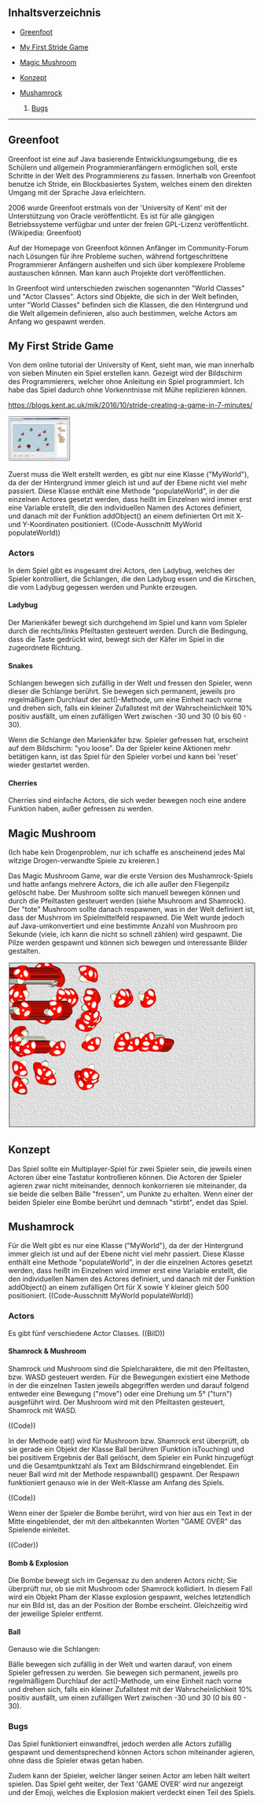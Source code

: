 ## Inhaltsverzeichnis

- [Greenfoot](#1)

- [My First Stride Game](#2)
- [Magic Mushroom](#3)
- [Konzept](#4)
- [Mushamrock](#5)

  1. [Bugs](#6)
  
  
___________________

## Greenfoot<a name="1"></a>

Greenfoot ist eine auf Java basierende Entwicklungsumgebung, die es Schülern und allgemein Programmieranfängern ermöglichen soll, erste Schritte in der Welt des Programmierens zu fassen. Innerhalb von Greenfoot benutze ich Stride, ein Blockbasiertes System, welches einem den direkten Umgang mit der Sprache Java erleichtern. 

2006 wurde Greenfoot erstmals von der 'University of Kent' mit der Unterstützung von Oracle veröffentlicht. Es ist für alle gängigen Betriebssysteme verfügbar und unter der freien GPL-Lizenz veröffentlicht.
(Wikipedia: Greenfoot)

Auf der Homepage von Greenfoot können Anfänger im Community-Forum nach Lösungen für ihre Probleme suchen, während fortgeschrittene Programmierer Anfängern aushelfen und sich über komplexere Probleme austauschen können. Man kann auch Projekte dort veröffentlichen.

In Greenfoot wird unterschieden zwischen sogenannten "World Classes" und "Actor Classes". Actors sind Objekte, die sich in der Welt befinden, unter "World Classes" befinden sich die Klassen, die den Hintergrund und die Welt allgemein definieren, also auch bestimmen, welche Actors am Anfang wo gespawnt werden. 


## My First Stride Game<a name="2"></a>

Von dem online tutorial der University of Kent, sieht man, wie man innerhalb von sieben Minuten ein Spiel erstellen kann. Gezeigt wird der Bildschirm des Programmierers, welcher ohne Anleitung ein Spiel programmiert. Ich habe das Spiel dadurch ohne Vorkenntnisse mit Mühe replizieren können.

https://blogs.kent.ac.uk/mik/2016/10/stride-creating-a-game-in-7-minutes/

![](https://github.com/thaomipham/mushamrock/blob/master/pictures/preview-1.php.jpeg)

Zuerst muss die Welt erstellt werden, es gibt nur eine Klasse ("MyWorld"), da der der Hintergrund immer gleich ist und auf der Ebene nicht viel mehr passiert. Diese Klasse enthält eine Methode "populateWorld", in der die einzelnen Actores gesetzt werden, dass heißt im Einzelnen wird immer erst eine Variable erstellt, die den individuellen Namen des Actores definiert, und danach mit der Funktion addObject() an einem definierten Ort mit X- und Y-Koordinaten positioniert. 
((Code-Ausschnitt MyWorld populateWorld))

### Actors

In dem Spiel gibt es insgesamt drei Actors, den Ladybug, welches der Spieler kontrolliert, die Schlangen, die den Ladybug essen und die Kirschen, die vom Ladybug gegessen werden und Punkte erzeugen.

#### Ladybug

Der Marienkäfer bewegt sich durchgehend im Spiel und kann vom Spieler durch die rechts/links Pfeiltasten gesteuert werden. Durch die Bedingung, dass die Taste gedrückt wird, bewegt sich der Käfer im Spiel in die zugeordnete Richtung.

#### Snakes

Schlangen bewegen sich zufällig in der Welt und fressen den Spieler, wenn dieser die Schlange berührt. Sie bewegen sich permanent, jeweils pro regelmäßigem Durchlauf der act()-Methode, um eine Einheit nach vorne und drehen sich, falls ein kleiner Zufallstest mit der Wahrscheinlichkeit 10% positiv ausfällt, um einen zufälligen Wert zwischen -30 und 30 (0 bis 60 - 30).

Wenn die Schlange den Marienkäfer bzw. Spieler gefressen hat, erscheint auf dem Bildschirm: "you loose". Da der Spieler keine Aktionen mehr betätigen kann, ist das Spiel für den Spieler vorbei und kann bei 'reset' wieder gestartet werden.

#### Cherries

Cherries sind einfache Actors, die sich weder bewegen noch eine andere Funktion haben, außer gefressen zu werden.


## Magic Mushroom<a name="3"></a>

(Ich habe kein Drogenproblem, nur ich schaffe es anscheinend jedes Mal witzige Drogen-verwandte Spiele zu kreieren.)

Das Magic Mushroom Game, war die erste Version des Mushamrock-Spiels und hatte anfangs mehrere Actors, die ich alle außer den Fliegenpilz gelöscht habe. Der Mushroom sollte sich manuell bewegen können und durch die Pfeiltasten gesteuert werden (siehe Msuhroom and Shamrock). Der "tote" Mushroom sollte danach respawnen, was in der Welt definiert ist, dass der Mushrrom im Spielmittelfeld respawned. Die Welt wurde jedoch auf Java-umkonvertiert und eine bestimmte Anzahl von Mushroom pro Sekunde (viele, ich kann die nicht so schnell zählen) wird gespawnt. Die Pilze werden gespawnt und können sich bewegen und interessante Bilder gestalten. 

![](https://github.com/thaomipham/mushamrock/blob/master/pictures/magic%20mushroom.PNG)
 
## Konzept<a name="4"></a>
 
Das Spiel sollte ein Multiplayer-Spiel für zwei Spieler sein, die jeweils einen Actoren über eine Tastatur kontrollieren können. Die Actoren der Spieler agieren zwar nicht miteinander, dennoch konkorrieren sie miteinander, da sie beide die selben Bälle "fressen", um Punkte zu erhalten. Wenn einer der beiden Spieler eine Bombe berührt und demnach "stirbt", endet das Spiel.  
 
 
## Mushamrock<a name="5"></a>
 
Für die Welt gibt es nur eine Klasse ("MyWorld"), da der der Hintergrund immer gleich ist und auf der Ebene nicht viel mehr passiert. Diese Klasse enthält eine Methode "populateWorld", in der die einzelnen Actores gesetzt werden, dass heißt im Einzelnen wird immer erst eine Variable erstellt, die den individuellen Namen des Actores definiert, und danach mit der Funktion addObject() an einem zufälligen Ort für X sowie Y kleiner gleich 500 positioniert. 
((Code-Ausschnitt MyWorld populateWorld))

### Actors

Es gibt fünf verschiedene Actor Classes. ((BilD))

#### Shamrock & Mushroom

Shamrock und Mushroom sind die Spielcharaktere, die mit den Pfeiltasten, bzw. WASD gesteuert werden. Für die Bewegungen existiert eine Methode in der die einzelnen Tasten jeweils abgegriffen werden und darauf folgend entweder eine Bewegung ("move") oder eine Drehung um 5° ("turn") ausgeführt wird. Der Mushroom wird mit den Pfeiltasten gesteuert, Shamrock mit WASD.

((Code))

In der Methode eat() wird für Mushroom bzw. Shamrock erst überprüft, ob sie gerade ein Objekt der Klasse Ball berühren (Funktion isTouching) und bei positivem Ergebnis der Ball gelöscht, dem Spieler ein Punkt hinzugefügt und die Gesamtpunktzahl als Text am Bildschirmrand eingeblendet. Ein neuer Ball wird mit der Methode respawnball() gespawnt. Der Respawn funktioniert genauso wie in der Welt-Klasse am Anfang des Spiels.

((Code))

Wenn einer der Spieler die Bombe berührt, wird von hier aus ein Text in der Mitte eingeblendet, der mit den altbekannten Worten "GAME OVER" das Spielende einleitet.

((Coder))

#### Bomb & Explosion

Die Bombe bewegt sich im Gegensaz zu den anderen Actors nicht; Sie überprüft nur, ob sie mit Mushroom oder Shamrock kollidiert. In diesem Fall wird ein Objekt Pham der Klasse explosion gespawnt, welches letztendlich nur ein Bild ist, das an der Position der Bombe erscheint. Gleichzeitig wird der jeweilige Spieler entfernt.


#### Ball

Genauso wie die Schlangen: 

Bälle bewegen sich zufällig in der Welt und warten darauf, von einem Spieler gefressen zu werden. Sie bewegen sich permanent, jeweils pro regelmäßigem Durchlauf der act()-Methode, um eine Einheit nach vorne und drehen sich, falls ein kleiner Zufallstest mit der Wahrscheinlichkeit 10% positiv ausfällt, um einen zufälligen Wert zwischen -30 und 30 (0 bis 60 - 30).
 
 
### Bugs<a name="6"></a>

Das Spiel funktioniert einwandfrei, jedoch werden alle Actors zufällig gespawnt und dementsprechend können Actors schon miteinander agieren, ohne dass die Spieler etwas getan haben. 

Zudem kann der Spieler, welcher länger seinen Actor am leben hält weitert spielen. Das Spiel geht weiter, der Text 'GAME OVER' wird nur angezeigt und der Emoji, welches die Explosion makiert verdeckt einen Teil des Spiels.


